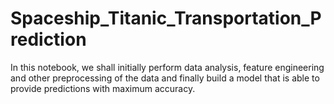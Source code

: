 # Spaceship_Titanic_Transportation_Prediction
In this notebook, we shall initially perform data analysis, feature engineering and other preprocessing of the data and finally build a model that is able to provide predictions with maximum accuracy.
